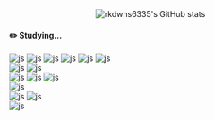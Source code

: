 <!-- git 사용-->
<div align="center">
   <!-- 깃허브 스탯 -->
   <img src="https://github-readme-stats.vercel.app/api?username=rkdwns6335&show_icons=true&theme=dracula" alt="rkdwns6335's GitHub stats" />
  <br>
</div>

<!-- 방문자 수 배지 (주석 처리됨) -->
<!--
<div align="center">
   <a href="https://hits.seeyoufarm.com">
      <img src="https://hits.seeyoufarm.com/api/count/incr/badge.svg?url=https%3A%2F%2Fgithub.com%2Frkdwns6335&count_bg=%23896AFF&title_bg=%23555555&icon=&icon_color=%23E7E7E7&title=hits&edge_flat=false"/>
   </a>
</div>
-->



#### ✏️ Studying...
![js](https://img.shields.io/badge/HTML-239120?style=for-the-badge&logo=html5&logoColor=white)
![js](https://img.shields.io/badge/CSS-239120?&style=for-the-badge&logo=css3&logoColor=white)
![js](https://img.shields.io/badge/JavaScript-F7DF1E?style=for-the-badge&logo=JavaScript&logoColor=white)
![js](https://img.shields.io/badge/Java-ED8B00?style=for-the-badge&logo=openjdk&logoColor=white)
![js](https://img.shields.io/badge/PHP-777BB4?style=for-the-badge&logo=php&logoColor=white)
![js](https://img.shields.io/badge/Python-3776AB?style=for-the-badge&logo=python&logoColor=white)
<br/>
![js](https://img.shields.io/badge/CentOS-262577?style=for-the-badge&logo=CentOS&logoColor=white)
![js](https://img.shields.io/badge/Kali_Linux-557C94?style=for-the-badge&logo=kali-linux&logoColor=white)
<br/>
![js](https://img.shields.io/badge/Spring_Security-6DB33F?style=for-the-badge&logo=Spring-Security&logoColor=white)
![js](https://img.shields.io/badge/React-20232A?style=for-the-badge&logo=react&logoColor=61DAFB)
![js](https://img.shields.io/badge/Spring-6DB33F?style=for-the-badge&logo=spring&logoColor=white)
<br/>
![js](https://img.shields.io/badge/MySQL-005C84?style=for-the-badge&logo=mysql&logoColor=white)
<br/>
![js](https://img.shields.io/badge/Eclipse-2C2255?style=for-the-badge&logo=eclipse&logoColor=white)
![js](https://img.shields.io/badge/Visual_Studio_Code-0078D4?style=for-the-badge&logo=visual%20studio%20code&logoColor=white)
<br/>
![js](https://img.shields.io/badge/Notion-000000?style=for-the-badge&logo=notion&logoColor=white)



